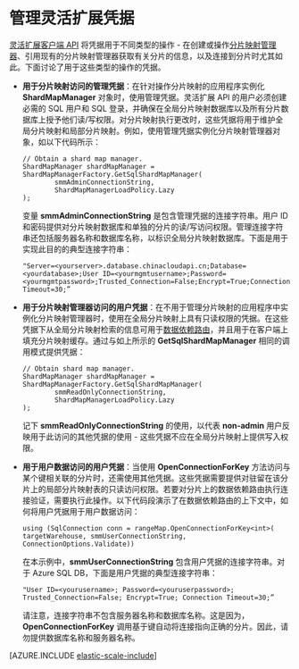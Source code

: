 <properties title="管理灵活扩展凭据" pageTitle="管理灵活扩展凭据" description="如何为灵活扩展应用设置正确的凭据级别（从管理员到只读权限）。" metaKeywords="Azure SQL数据库, elastic scale, about user credentials in elastic scale" services="sql-database" documentationCenter="" manager="jhubbard" authors="sidneyh@microsoft.com"/>

<tags ms.service="sql-database" ms.workload="sql-database" ms.tgt_pltfrm="na" ms.devlang="na" ms.topic="article" ms.date="10/02/2014" ms.author="sidneyh"></tags>

# 管理灵活扩展凭据

[灵活扩展客户端 API][灵活扩展客户端 API] 将凭据用于不同类型的操作 - 在创建或操作[分片映射管理器][分片映射管理器]、引用现有的分片映射管理器获取有关分片的信息，以及连接到分片时尤其如此。下面讨论了用于这些类型的操作的凭据。

-   **用于分片映射访问的管理凭据**：在针对操作分片映射的应用程序实例化 **ShardMapManager** 对象时，使用管理凭据。灵活扩展 API 的用户必须创建必需的 SQL 用户和 SQL 登录，并确保在全局分片映射数据库以及所有分片数据库上授予他们读/写权限。对分片映射执行更改时，这些凭据将用于维护全局分片映射和局部分片映射。例如，使用管理凭据实例化分片映射管理器对象，如以下代码所示：

        // Obtain a shard map manager. 
        ShardMapManager shardMapManager = ShardMapManagerFactory.GetSqlShardMapManager( 
                smmAdminConnectionString, 
                ShardMapManagerLoadPolicy.Lazy 
        ); 

    变量 **smmAdminConnectionString** 是包含管理凭据的连接字符串。用户 ID 和密码提供对分片映射数据库和单独的分片的读/写访问权限。管理连接字符串还包括服务器名称和数据库名称，以标识全局分片映射数据库。下面是用于实现此目的的典型连接字符串：

        "Server=<yourserver>.database.chinacloudapi.cn;Database=<yourdatabase>;User ID=<yourmgmtusername>;Password=<yourmgmtpassword>;Trusted_Connection=False;Encrypt=True;Connection Timeout=30;” 

-   **用于分片映射管理器访问的用户凭据**：在不用于管理分片映射的应用程序中实例化分片映射管理器时，使用在全局分片映射上具有只读权限的凭据。在这些凭据下从全局分片映射检索的信息可用于[数据依赖路由][数据依赖路由]，并且用于在客户端上填充分片映射缓存。通过与如上所示的 **GetSqlShardMapManager** 相同的调用模式提供凭据：

        // Obtain shard map manager. 
        ShardMapManager shardMapManager = ShardMapManagerFactory.GetSqlShardMapManager( 
                smmReadOnlyConnectionString, 
                ShardMapManagerLoadPolicy.Lazy
        );  

    记下 **smmReadOnlyConnectionString** 的使用，以代表 **non-admin** 用户反映用于此访问的其他凭据的使用 - 这些凭据不应在全局分片映射上提供写入权限。

-   **用于用户数据访问的用户凭据**：当使用 **OpenConnectionForKey** 方法访问与某个键相关联的分片时，还需使用其他凭据。这些凭据需要提供对驻留在该分片上的局部分片映射表的只读访问权限。若要对分片上的数据依赖路由执行连接验证，需要执行此操作。以下代码段演示了在数据依赖路由的上下文中，如何将用户凭据用于用户数据访问：

        using (SqlConnection conn = rangeMap.OpenConnectionForKey<int>( 
        targetWarehouse, smmUserConnectionString, ConnectionOptions.Validate)) 

    在本示例中，**smmUserConnectionString** 包含用户凭据的连接字符串。对于 Azure SQL DB，下面是用户凭据的典型连接字符串：

        "User ID=<yourusername>; Password=<youruserpassword>; Trusted_Connection=False; Encrypt=True; Connection Timeout=30;”  

    请注意，连接字符串不包含服务器名称和数据库名称。这是因为，**OpenConnectionForKey** 调用基于键自动将连接指向正确的分片。因此，请勿提供数据库名称和服务器名称。

[AZURE.INCLUDE [elastic-scale-include](../includes/elastic-scale-include.md)]

  [灵活扩展客户端 API]: http://go.microsoft.com/?linkid=9862605
  [分片映射管理器]: http://go.microsoft.com/?linkid=9862595
  [数据依赖路由]: ./sql-database-elastic-scale-data-dependent-routing.md

